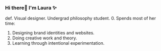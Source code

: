### Hi there👋 I'm Laura ✨ 

<!--
**LauraSinisterra/LauraSinisterra** is a ✨ _special_ ✨ repository because its `README.md` (this file) appears on your GitHub profile.
-->

def. Visual designer. Undergrad philosophy student.
0. Spends most of her time:
1. Designing brand identities and websites.
2. Doing creative work and theory.
3. Learning through intentional experimentation. 



